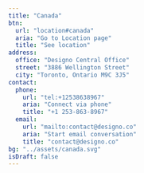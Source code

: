 ```yaml
---
title: "Canada"
btn:
  url: "location#canada"
  aria: "Go to Location page"
  title: "See location"
address:
  office: "Designo Central Office"
  street: "3886 Wellington Street"
  city: "Toronto, Ontario M9C 3J5"
contact:
  phone:
    url: "tel:+12538638967"
    aria: "Connect via phone"
    title: "+1 253-863-8967"
  email:
    url: "mailto:contact@designo.co"
    aria: "Start email conversation"
    title: "contact@designo.co"
bg: "../assets/canada.svg"
isDraft: false
---
```

